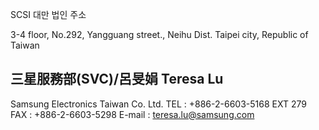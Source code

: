 SCSI 대만 법인 주소




3-4 floor, No.292, Yangguang street., Neihu Dist. Taipei city, Republic of Taiwan

 三星服務部(SVC)/呂旻娟  Teresa Lu 
------------------------------------ 
 Samsung Electronics Taiwan Co. Ltd.
 TEL : +886-2-6603-5168 EXT 279 
 FAX : +886-2-6603-5298
 E-mail : teresa.lu@samsung.com 
